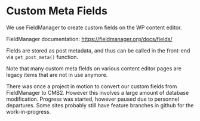 # Custom Meta Fields

We use FieldManager to create custom fields on the WP content editor.

FieldManager documentation: https://fieldmanager.org/docs/fields/

Fields are stored as post metadata, and thus can be called in the front-end via `get_post_meta()` function.

Note that many custom meta fields on various content editor pages are legacy items that are not in use anymore.

There was once a project in motion to convert our custom fields from FieldManager to CMB2. However this involves a large amount of database modification. Progress was started, however paused due to personnel departures. Some sites probably still have feature branches in github for the work-in-progress.